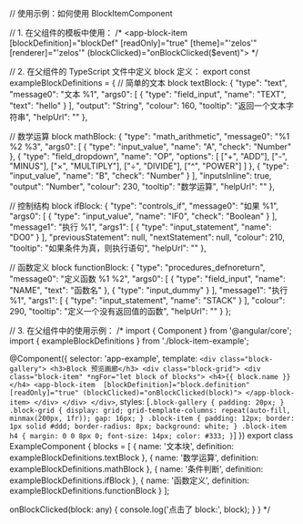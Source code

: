 // 使用示例：如何使用 BlockItemComponent

// 1. 在父组件的模板中使用：
/*
<app-block-item 
  [blockDefinition]="blockDef"
  [readOnly]="true"
  [theme]="'zelos'"
  [renderer]="'zelos'"
  (blockClicked)="onBlockClicked($event)">
</app-block-item>
*/

// 2. 在父组件的 TypeScript 文件中定义 block 定义：
export const exampleBlockDefinitions = {
  // 简单的文本 block
  textBlock: {
    "type": "text",
    "message0": "文本 %1",
    "args0": [
      {
        "type": "field_input",
        "name": "TEXT",
        "text": "hello"
      }
    ],
    "output": "String",
    "colour": 160,
    "tooltip": "返回一个文本字符串",
    "helpUrl": ""
  },

  // 数学运算 block
  mathBlock: {
    "type": "math_arithmetic",
    "message0": "%1 %2 %3",
    "args0": [
      {
        "type": "input_value",
        "name": "A",
        "check": "Number"
      },
      {
        "type": "field_dropdown",
        "name": "OP",
        "options": [
          ["+", "ADD"],
          ["-", "MINUS"],
          ["×", "MULTIPLY"],
          ["÷", "DIVIDE"],
          ["^", "POWER"]
        ]
      },
      {
        "type": "input_value",
        "name": "B",
        "check": "Number"
      }
    ],
    "inputsInline": true,
    "output": "Number",
    "colour": 230,
    "tooltip": "数学运算",
    "helpUrl": ""
  },

  // 控制结构 block
  ifBlock: {
    "type": "controls_if",
    "message0": "如果 %1",
    "args0": [
      {
        "type": "input_value",
        "name": "IF0",
        "check": "Boolean"
      }
    ],
    "message1": "执行 %1",
    "args1": [
      {
        "type": "input_statement",
        "name": "DO0"
      }
    ],
    "previousStatement": null,
    "nextStatement": null,
    "colour": 210,
    "tooltip": "如果条件为真，则执行语句",
    "helpUrl": ""
  },

  // 函数定义 block
  functionBlock: {
    "type": "procedures_defnoreturn",
    "message0": "定义函数 %1 %2",
    "args0": [
      {
        "type": "field_input",
        "name": "NAME",
        "text": "函数名"
      },
      {
        "type": "input_dummy"
      }
    ],
    "message1": "执行 %1",
    "args1": [
      {
        "type": "input_statement",
        "name": "STACK"
      }
    ],
    "colour": 290,
    "tooltip": "定义一个没有返回值的函数",
    "helpUrl": ""
  }
};

// 3. 在父组件中的使用示例：
/*
import { Component } from '@angular/core';
import { exampleBlockDefinitions } from './block-item-example';

@Component({
  selector: 'app-example',
  template: `
    <div class="block-gallery">
      <h3>Block 预览画廊</h3>
      <div class="block-grid">
        <div class="block-item" *ngFor="let block of blocks">
          <h4>{{ block.name }}</h4>
          <app-block-item 
            [blockDefinition]="block.definition"
            [readOnly]="true"
            (blockClicked)="onBlockClicked(block)">
          </app-block-item>
        </div>
      </div>
    </div>
  `,
  styles: [`
    .block-gallery {
      padding: 20px;
    }
    .block-grid {
      display: grid;
      grid-template-columns: repeat(auto-fill, minmax(200px, 1fr));
      gap: 16px;
    }
    .block-item {
      padding: 12px;
      border: 1px solid #ddd;
      border-radius: 8px;
      background: white;
    }
    .block-item h4 {
      margin: 0 0 8px 0;
      font-size: 14px;
      color: #333;
    }
  `]
})
export class ExampleComponent {
  blocks = [
    { name: '文本块', definition: exampleBlockDefinitions.textBlock },
    { name: '数学运算', definition: exampleBlockDefinitions.mathBlock },
    { name: '条件判断', definition: exampleBlockDefinitions.ifBlock },
    { name: '函数定义', definition: exampleBlockDefinitions.functionBlock }
  ];

  onBlockClicked(block: any) {
    console.log('点击了 block:', block);
  }
}
*/
